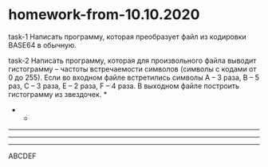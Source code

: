 # homework-from-10.10.2020
task-1 Написать программу, которая преобразует файл из кодировки BASE64 в обычную.

task-2 Написать программу, которая для произвольного файла выводит гистограмму – частоты
встречаемости символов (символы с кодами от 0 до 255). Если во входном файле встретились
символы А – 3 раза, В – 5 раз, С – 3 раза, E – 2 раза, F – 4 раза. В выходном файле построить
гистограмму из звездочек.
*
* *
*** *
*** **
*** **
ABCDEF
